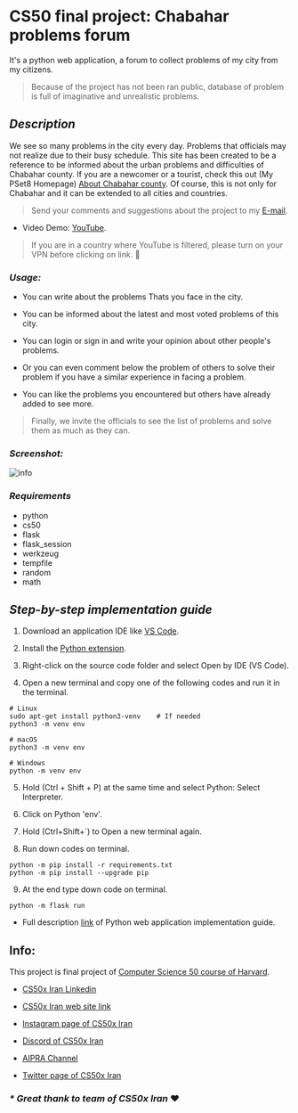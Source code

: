 # CS50 final project: Chabahar problems forum

It's a python web application, a forum to collect problems of my city from my citizens.
> Because of the project has not been ran public, database of problem is full of imaginative and unrealistic problems.

## ***Description***

We see so many problems in the city every day. Problems that officials may not realize due to their busy schedule.
This site has been created to be a reference to be informed about the urban problems and difficulties of Chabahar
county. If you are a newcomer or a tourist, check this out (My PSet8 Homepage)
[About Chabahar county](https://moqdm.github.io/cs50/Homepage/). Of course, this is not only for Chabahar and it
can be extended to all cities and countries.

> Send your comments and suggestions about the project to my [E-mail](mailto:m.a.moghadma8412@gmail.com).

- Video Demo: [YouTube](https://youtu.be/KIOLI9Wfjzw).
> If you are in a country where YouTube is filtered, please turn on your VPN before clicking on link. 🙂

### ***Usage:***

- You can write about the problems Thats you face in the city.

- You can be informed about the latest and most voted problems of this city.

- You can login or sign in and write your opinion about other people's problems.

- Or you can even comment below the problem of others to solve their problem if you have a similar experience in facing a problem.

- You can like the problems you encountered but others have already added to see more.

> Finally, we invite the officials to see the list of problems and solve them as much as they can.

### ***Screenshot:***

![info](https://b2n.ir/m00435)

### ***Requirements***

- python
- cs50
- flask
- flask_session
- werkzeug
- tempfile
- random
- math

## ***Step-by-step implementation guide***

1. Download an application IDE like [VS Code](https://code.visualstudio.com/Download).

2. Install the [Python extension](https://marketplace.visualstudio.com/items?itemName=ms-python.python).

3. Right-click on the source code folder and select Open by IDE (VS Code).

4. Open a new terminal and copy one of the following codes and run it in the terminal.

```
# Linux
sudo apt-get install python3-venv    # If needed
python3 -m venv env

# macOS
python3 -m venv env

# Windows
python -m venv env
```

5. Hold (Ctrl + Shift + P) at the same time and select Python: Select Interpreter.

6. Click on Python 'env'.

7. Hold (Ctrl+Shift+`) to Open a new terminal again.

8. Run down codes on terminal.

```
python -m pip install -r requirements.txt
python -m pip install --upgrade pip
```

9. At the end type down code on terminal.

```
python -m flask run
```
- Full description [link](https://code.visualstudio.com/docs/python/tutorial-flask) of Python web application implementation guide.

## Info:

This project is final project of [Computer Science 50 course of Harvard](https://cs50.harvard.edu/).

- [CS50x Iran Linkedin](https://www.linkedin.com/company/cs50xiran)

- [CS50x Iran web site link](https://cs50x.ir)

- [Instagram page of CS50x Iran](https://www.instagram.com/cs50xiran)

- [Discord of CS50x Iran](https://discord.gg/H3uAcuQDAq)

- [AIPRA Channel](https://www.youtube.com/c/AIPRA)

- [Twitter page of CS50x Iran](https://twitter.com/cs50xiran)
### ***\* Great thank to team of CS50x Iran*** ❤